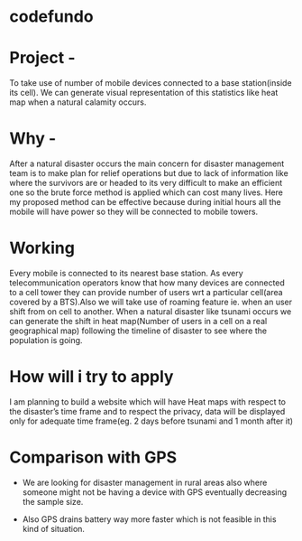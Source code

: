 # codefundo

# Project - 

To take use of number of mobile devices connected to a base station(inside its cell). We can generate visual representation of this statistics like heat map when a natural calamity occurs.



# Why -

After a natural disaster occurs the main concern for disaster management team is to make plan for relief operations but due to lack of information like where the survivors are or headed to its very difficult to make an efficient one so the brute force method is applied which can cost many lives. Here my proposed method can be effective because during initial hours all the mobile will have power so they will be connected to mobile towers.

# Working

Every mobile is connected to its nearest base station. As every telecommunication operators know that how many devices are connected to a cell tower they can provide number of users wrt a particular cell(area covered by a BTS).Also we will take use of roaming feature ie. when an user shift from on cell to another. When a natural disaster like tsunami occurs we can generate the shift in heat map(Number of users in a cell on a real geographical map) following the timeline of disaster to see where the population is going.

# How will i try to apply

I am planning to build a website which will have Heat maps with respect to the disaster’s time frame and to respect the privacy, data will be displayed only for adequate time frame(eg. 2 days before tsunami and 1 month after it)

# Comparison with GPS

  * We are looking for disaster management in rural areas also where someone might not be having a device with GPS eventually decreasing the sample size.

  * Also GPS drains battery way more faster which is not feasible in this kind of situation.

